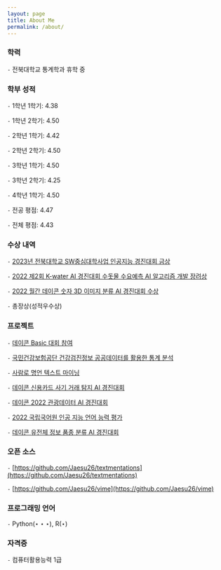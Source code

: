 ```yaml
---
layout: page
title: About Me
permalink: /about/
---
```


### 학력

`-` 전북대학교 통계학과 휴학 중

### 학부 성적

`-` 1학년 1학기: 4.38

`-` 1학년 2학기: 4.50

`-` 2학년 1학기: 4.42

`-` 2학년 2학기: 4.50

`-` 3학년 1학기: 4.50

`-` 3학년 2학기: 4.25

`-` 4학년 1학기: 4.50

`-` 전공 평점: 4.47

`-` 전체 평점: 4.43

### 수상 내역

`-` [2023년 전북대학교 SW중심대학사업 인공지능 경진대회 금상](https://github.com/Jaesu26/jbnu-book-genre-classification)

`-` [2022 제2회 K-water AI 경진대회 수돗물 수요예측 AI 알고리즘 개발 장려상](https://github.com/Jaesu26/aifactory-water-demand-forecasting)

`-` [2022 월간 데이콘 숫자 3D 이미지 분류 AI 경진대회 수상](https://github.com/Jaesu26/dacon-3d-mnist-image-classification)

`-` 총장상(성적우수상)

### 프로젝트

`-` [데이콘 Basic 대회 참여](https://github.com/Jaesu26/dacon-basic)

`-` [국민건강보험공단 건강검진정보 공공데이터를 활용한 통계 분석](https://github.com/Jaesu26/statistical-database-project)

`-` [사람로 명언 텍스트 마이닝](https://github.com/Jaesu26/text-mining-project)

`-` [데이콘 신용카드 사기 거래 탐지 AI 경진대회](https://github.com/Jaesu26/dacon-credit-card-fraud-detection)

`-` [데이콘 2022 관광데이터 AI 경진대회](https://github.com/Jaesu26/dacon-point-of-interest-category-classification)

`-` [2022 국립국어원 인공 지능 언어 능력 평가](https://github.com/Jaesu26/korean-aspect-based-sentiment-analysis)

`-` [데이콘 유전체 정보 품종 분류 AI 경진대회](https://github.com/Jaesu26/dacon-species-classification-using-snp)

### 오픈 소스

`-` [https://github.com/Jaesu26/textmentations](https://github.com/Jaesu26/textmentations)

`-` [https://github.com/Jaesu26/vime](https://github.com/Jaesu26/vime)

### 프로그래밍 언어

`-` Python($\star\star\star$), R($\star$)

### 자격증

`-` 컴퓨터활용능력 1급

[^1]:a blogging platform that natively supports Jupyter notebooks in addition to other formats.
